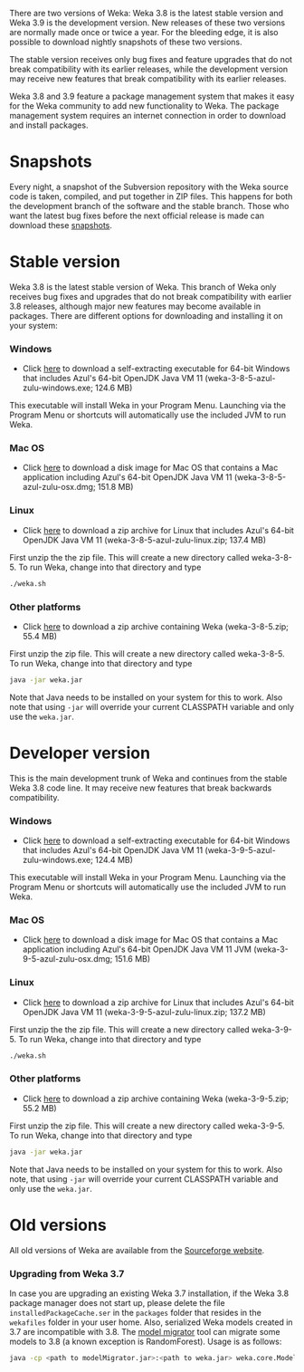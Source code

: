 
There are two versions of Weka: Weka 3.8 is the latest stable version
and Weka 3.9 is the development version. New releases of these two versions
are normally made once or twice a year. For the bleeding edge, it is
also possible to download nightly snapshots of these two versions. 

The stable version receives only bug fixes and feature upgrades that
do not break compatibility with its earlier releases, while the
development version may receive new features that break compatibility
with its earlier releases.

Weka 3.8 and 3.9 feature a package management system that makes it
easy for the Weka community to add new functionality to Weka. The
package management system requires an internet connection in order to
download and install packages.

# Snapshots
              
Every night, a snapshot of the Subversion repository with the Weka
source code is taken, compiled, and put together in ZIP files. This
happens for both the development branch of the software and the stable
branch.  Those who want the latest bug fixes before the next official
release is made can download these
[snapshots](https://www.cs.waikato.ac.nz/~ml/weka/snapshots/weka_snapshots.html).

# Stable version

Weka 3.8 is the latest stable version of Weka. This branch of Weka
only receives bug fixes and upgrades that do not break compatibility
with earlier 3.8 releases, although major new features may become
available in packages.  There are different options for downloading
and installing it on your system:

### Windows

* Click
[here](https://prdownloads.sourceforge.net/weka/weka-3-8-5-azul-zulu-windows.exe)
to download a self-extracting executable for 64-bit Windows that
includes Azul's 64-bit OpenJDK Java VM 11 (weka-3-8-5-azul-zulu-windows.exe; 124.6 MB)

This executable will install Weka in your Program Menu. Launching via the Program
Menu or shortcuts will automatically use the included JVM to run Weka.

### Mac OS
                  
* Click
[here](https://prdownloads.sourceforge.net/weka/weka-3-8-5-azul-zulu-osx.dmg)
to download a disk image for Mac OS that contains a
Mac application including Azul's 64-bit OpenJDK Java VM 11
(weka-3-8-5-azul-zulu-osx.dmg; 151.8 MB)

### Linux

* Click
[here](https://prdownloads.sourceforge.net/weka/weka-3-8-5-azul-zulu-linux.zip)
to download a zip archive for Linux that includes Azul's 64-bit OpenJDK Java VM 11
(weka-3-8-5-azul-zulu-linux.zip; 137.4 MB)

First unzip the the zip file. This will create a new directory called
weka-3-8-5. To run Weka, change into that directory and type

``` bash
./weka.sh
```

### Other platforms

* Click [here](https://prdownloads.sourceforge.net/weka/weka-3-8-5.zip)
 to download a zip archive containing Weka (weka-3-8-5.zip; 55.4 MB)

First unzip the zip file. This will create a new directory called
weka-3-8-5. To run Weka, change into that directory and type

``` bash
java -jar weka.jar
```

Note that Java needs to be installed on your system for this to
work. Also note that using `-jar` will override your current
CLASSPATH variable and only use the `weka.jar`.

# Developer version

This is the main development trunk of Weka and continues from the stable Weka 3.8 code line. It
may receive new features that break backwards compatibility.

### Windows

* Click
[here](https://prdownloads.sourceforge.net/weka/weka-3-9-5-azul-zulu-windows.exe)
to download a self-extracting executable for 64-bit Windows that
includes Azul's 64-bit OpenJDK Java VM 11 (weka-3-9-5-azul-zulu-windows.exe; 124.4 MB)

This executable will install Weka in your Program Menu. Launching via the Program
Menu or shortcuts will automatically use the included JVM to run Weka.

### Mac OS
                  
* Click
[here](https://prdownloads.sourceforge.net/weka/weka-3-9-5-azul-zulu-osx.dmg)
to download a disk image for Mac OS that contains a
Mac application including Azul's 64-bit OpenJDK Java VM 11
JVM (weka-3-9-5-azul-zulu-osx.dmg; 151.6 MB)

### Linux

* Click
[here](https://prdownloads.sourceforge.net/weka/weka-3-9-5-azul-zulu-linux.zip)
to download a zip archive for Linux that includes Azul's 64-bit OpenJDK Java VM 11
(weka-3-9-5-azul-zulu-linux.zip; 137.2 MB)

First unzip the the zip file. This will create a new directory called
weka-3-9-5. To run Weka, change into that directory and type

``` bash
./weka.sh
```

### Other platforms

* Click [here](https://prdownloads.sourceforge.net/weka/weka-3-9-5.zip)
 to download a zip archive containing Weka (weka-3-9-5.zip; 55.2 MB)

First unzip the zip file. This will create a new directory called
weka-3-9-5. To run Weka, change into that directory and type

``` bash
java -jar weka.jar
```

Note that Java needs to be installed on your system for this to
work. Also note, that using `-jar` will override your current
CLASSPATH variable and only use the `weka.jar`.


# Old versions

All old versions of Weka are available from the [Sourceforge
website](https://sourceforge.net/projects/weka/).

### Upgrading from Weka 3.7

In case you are upgrading an existing Weka 3.7 installation, if the
Weka 3.8 package manager does not start up, please delete the file
`installedPackageCache.ser` in the `packages` folder that resides in
the `wekafiles` folder in your user home. Also, serialized Weka models
created in 3.7 are incompatible with 3.8. The [model
migrator](https://www.cs.waikato.ac.nz/~ml/weka/modelMigrator.jar)
tool can migrate some models to 3.8 (a known
exception is RandomForest). Usage is as follows:

``` bash 
java -cp <path to modelMigrator.jar>:<path to weka.jar> weka.core.ModelMigrator -i <path to old serialized weka mode> -o <upgraded model file name>
```
